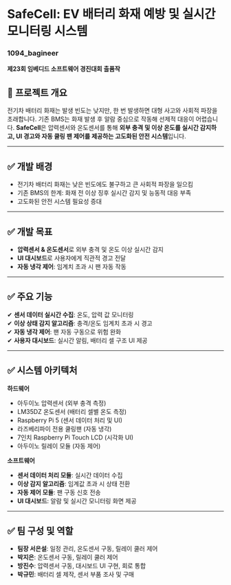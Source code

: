 # SafeCell: EV 배터리 화재 예방 및 실시간 모니터링 시스템
### 1094_bagineer  
**제23회 임베디드 소프트웨어 경진대회 출품작**


## 📌 프로젝트 개요
전기차 배터리 화재는 발생 빈도는 낮지만, 한 번 발생하면 대형 사고와 사회적 파장을 초래합니다. 기존 BMS는 화재 발생 후 알람 중심으로 작동해 선제적 대응이 어렵습니다. **SafeCell**은 압력센서와 온도센서를 통해 **외부 충격 및 이상 온도를 실시간 감지하고, UI 경고와 자동 쿨링 팬 제어를 제공하는 고도화된 안전 시스템**입니다.

---

## ✅ 개발 배경
- 전기차 배터리 화재는 낮은 빈도에도 불구하고 큰 사회적 파장을 일으킴
- 기존 BMS의 한계: 화재 전 이상 징후 실시간 감지 및 능동적 대응 부족
- 고도화된 안전 시스템 필요성 증대

---

## ✅ 개발 목표
- **압력센서 & 온도센서**로 외부 충격 및 온도 이상 실시간 감지
- **UI 대시보드**로 사용자에게 직관적 경고 전달
- **자동 냉각 제어**: 임계치 초과 시 팬 자동 작동

---

## ✅ 주요 기능
✔ **센서 데이터 실시간 수집**: 온도, 압력 값 모니터링  
✔ **이상 상태 감지 알고리즘**: 충격/온도 임계치 초과 시 경고  
✔ **자동 냉각 제어**: 팬 자동 구동으로 위험 완화  
✔ **사용자 대시보드**: 실시간 알림, 배터리 셀 구조 UI 제공  

---

## ✅ 시스템 아키텍처
**하드웨어**
- 아두이노 압력센서 (외부 충격 측정)
- LM35DZ 온도센서 (배터리 셀별 온도 측정)
- Raspberry Pi 5 (센서 데이터 처리 및 UI)
- 라즈베리파이 전용 쿨링팬 (자동 냉각)
- 7인치 Raspberry Pi Touch LCD (시각화 UI)
- 아두이노 릴레이 모듈 (자동 제어)

**소프트웨어**
- **센서 데이터 처리 모듈**: 실시간 데이터 수집
- **이상 감지 알고리즘**: 임계값 초과 시 상태 전환
- **자동 제어 모듈**: 팬 구동 신호 전송
- **UI 대시보드**: 알람 및 실시간 모니터링 화면 제공

---

## ✅ 팀 구성 및 역할
- **팀장 서은설**: 일정 관리, 온도센서 구동, 릴레이 쿨러 제어
- **박지은**: 온도센서 구동, 릴레이 쿨러 제어
- **방진수**: 압력센서 구동, 대시보드 UI 구현, 회로 통합
- **박규민**: 배터리 셀 제작, 센서 부품 조사 및 구매
